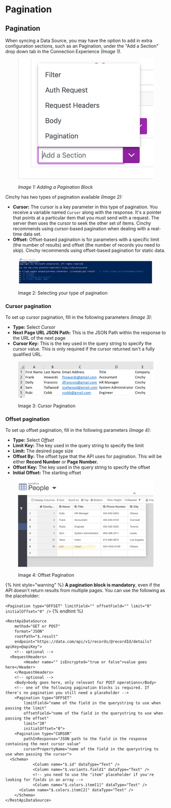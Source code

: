 # Pagination

## Pagination

When syncing a Data Source, you may have the option to add in extra configuration sections, such as an Pagination, under the "Add a Section" drop down tab in the Connection Experience _(Image 1)._

<figure><img src="../../../.gitbook/assets/image (765).png" alt=""><figcaption><p><em>Image 1: Adding a Pagination Block</em></p></figcaption></figure>

Cinchy has two types of pagination available _(Image 2):_

- **Cursor:** The cursor is a key parameter in this type of pagination. You receive a variable named `Cursor` along with the response. It's a pointer that points at a particular item that you must send with a request. The server then uses the cursor to seek the other set of items. Cinchy recommends using cursor-based pagination when dealing with a real-time data set.
- **Offset:** Offset-based pagination is for parameters with a specific limit (the number of results) and offset (the number of records you need to skip). Cinchy recommends using offset-based pagination for static data.

<figure><img src="../../../.gitbook/assets/image (402).png" alt=""><figcaption><p>Image 2: Selecting your type of pagination</p></figcaption></figure>

### Cursor pagination

To set up cursor pagination, fill in the following parameters _(Image 3)_:

- **Type:** Select _Cursor_
- **Next Page URL JSON Path:** This is the JSON Path within the response to the URL of the next page
- **Cursor Key:** This is the key used in the query string to specify the cursor value. This is only required if the cursor returned isn't a fully qualified URL.

<figure><img src="../../../.gitbook/assets/image (430).png" alt=""><figcaption><p>Image 3: Cursor Pagination</p></figcaption></figure>

### Offset pagination

To set up offset pagination, fill in the following parameters _(Image 4)_:

- **Type:** Select _Offset_
- **Limit Key:** The key used in the query string to specify the limit
- **Limit:** The desired page size
- **Offset By:** The offset type that the API uses for pagination. This will be either **Record Number** or **Page Number.**
- **Offset Key:** The key used in the query string to specify the offset
- **Initial Offset:** The starting offset

<figure><img src="../../../.gitbook/assets/image (427).png" alt=""><figcaption><p>Image 4: Offset Pagination</p></figcaption></figure>

{% hint style="warning" %}
**A pagination block is mandatory**, even if the API doesn't return results from multiple pages. You can use the following as the placeholder:

`<Pagination type="OFFSET" limitField="" offsetField="" limit="0" initialOffset="0" />`
{% endhint %}

```markup
<RestApiDataSource
    method="GET or POST"
    format="JSON"
    rootPath="$.result"
    endpoint="https://data.com/api/v1/records/@recordId/details?apiKey=@apiKey">
	<!-- optional -->
  <RequestHeaders>
		<Header name="" isEncrypted="true or false">value goes here</Header>
	</RequestHeaders>
    <!-- optional -->
	<Body>body goes here, only relevant for POST operations</Body>
	<!-- one of the following pagination blocks is required. If there's no pagination you still need a placeholder -->
	<Pagination type="OFFSET"
	    limitField="name of the field in the querystring to use when passing the limit"
	    offsetField="name of the field in the querystring to use when passing the offset"
	    limit="20"
	    initialOffset="0">
	<Pagination type="CURSOR"
	    pathInResponse="JSON path to the field in the response containing the next cursor value"
	    cursorPropertyName="name of the field in the querystring to use when passing the cursor">
  <Schema>
			<Column name="$.id" dataType="Text" />
			<Column name="$.variants.field1" dataType="Text" />
            <!-- you need to use the "item" placeholder if you're looking for fields in an array -->
			<Column name="$.colors.item[1]" dataType="Text" />
      <Column name="$.colors.item[2]" dataType="Text" />
	</Schema>
</RestApiDataSource>
```
